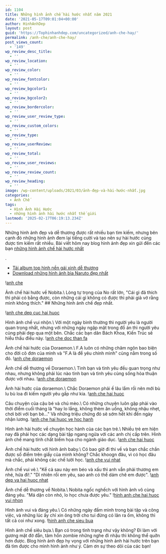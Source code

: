 ```yaml
---
id: 1104
title: Những hình ảnh chế hài hước nhất năm 2021
date: '2021-05-17T09:01:04+00:00'
author: HinhAnhDep
layout: post
guid: 'https://Tophinhanhdep.com/uncategorized/anh-che-hay/'
permalink: /anh-che/anh-che-hay/
post_views_count:
  - '149'
wp_review_desc_title:
  - ''
wp_review_location:
  - ''
wp_review_color:
  - ''
wp_review_fontcolor:
  - ''
wp_review_bgcolor1:
  - ''
wp_review_bgcolor2:
  - ''
wp_review_bordercolor:
  - ''
wp_review_user_review_type:
  - ''
wp_review_custom_colors:
  - ''
wp_review_type:
  - ''
wp_review_userReview:
  - ''
wp_review_total:
  - ''
wp_review_user_reviews:
  - ''
wp_review_review_count:
  - ''
wp_review_heading:
  - ''
image: /wp-content/uploads/2021/03/ảnh-đẹp-và-hài-hước-nhất.jpg
categories:
  - Ảnh Chế
tags:
  - Hình Ảnh Hài Hước
  - những hình ảnh hài hước nhất thế giới
lastmod: '2025-02-17T06:19:13.234Z'
---
```

Những hình ảnh đẹp và dễ thương được rất nhiều bạn tìm kiếm, nhưng bên cạnh đó những hình ảnh đem lại tiếng cười và tạo nên sự hài hước củng được tìm kiếm rất nhiều. Bài viết hôm nay blog hình ảnh đẹp xin gửi đến các bạn [những hình ảnh chế hài hước nhất](https://tophinhanhdep.com/anh-che/anh-che-hay/)

.

- [Tải album top hình nền gái xinh dễ thương](https://tophinhanhdep.com/gai-xinh/hinh-nen-girl-xinh/)
- [Download những hình ảnh bìa Naruto đẹp nhất](https://tophinhanhdep.com/anh-naruto/hinh-naruto-one-pieccelam-anh-bia-facebook/)

\![anh che](https://tophinhanhdep.com/wp-content/uploads/2021/03/anh-che.jpg)

 Ảnh chế hài hước về Nobita.\ Lòng tự trọng của No rất lớn, "Cái gì đã thích thì phải có bằng được, còn những cái gì không có được thì phải giả vờ rằng mình không thích." ## Những hình ảnh chế đẹp nhất.

\![anh che dep cuc hai huoc](https://tophinhanhdep.com/wp-content/uploads/2021/03/anh-che-dep-cuc-hai-huoc.jpg)

 Hình ảnh chế vui nhộn.\ Với một ngày bình thường thì người yêu là người quan trọng nhất, nhưng với những ngày ngập mặt trong đồ án thì người yêu củng phải dẹp qua một bên. Chắc các bạn dân Bách Khoa, Kiến Trúc sẽ hiểu thấu điều này. \![anh che doc than fa](https://tophinhanhdep.com/wp-content/uploads/2021/03/anh-che-doc-than-fa.jpg)

 Ảnh chế hài hước của Doraemon.\ F.A luôn có những châm ngôn bao biện cho đời cô đơn của mình và "F.A là để yêu chính mình" củng nằm trong số đó. \![anh che doraemon](https://tophinhanhdep.com/wp-content/uploads/2021/03/anh-che-doraemon.jpg)

 Ảnh chế dễ thương về Doraemon.\ Tình bạn và tình yêu đều quan trọng như nhau, nhưng không phải lúc nào tình bạn và tình yêu củng sống hòa thuận được với nhau. \![anh che doraemon](https://tophinhanhdep.com/wp-content/uploads/2021/03/anh-che-doraemon.jpg)

 Ảnh hài hước của doraemon.\ Chắc Doraemon phải ế lâu lắm rồi nên mới bù lu bù loa đi kiếm người yêu gấp như kia. \![anh che hai huoc](https://tophinhanhdep.com/wp-content/uploads/2021/03/anh-che-hai-huoc-1.jpg)

 Câu chuyện của cậu bé và chú mèo.\ Có những chuyện luôn gặp phải vào thời điểm cuối tháng là "hay lo lắng, không thèm ăn uống, không nhậu nhẹt, chơi bời với bạn bè..." Và những triệu chứng đó sẽ sớm hết khi đến ngày nhận lương. \![anh che hai huoc ve hoc hanh](https://tophinhanhdep.com/wp-content/uploads/2021/03/anh-che-hai-huoc-ve-hoc-hanh.jpg)

 Hình ảnh hài hước về chuyện học hành của các bạn trẻ.\ Nhiều trẻ em hiện nay đã phải học các dạng bài tập ngang ngửa với các anh chị cấp trên. Hình ảnh chế mang tính chất biếm họa cho ngành giáo dục. \![anh che hai huoc](https://tophinhanhdep.com/wp-content/uploads/2021/03/anh-che-hai-huoc-vui-1.jpg)

 Ảnh chế hài hước với hình ảnh baby.\ Có bao giờ đi thi về và bạn chắc chắn được số điểm trên giấy của mình không? Chắc khoogn đâu, vì có học đâu mà chắc, phải không các chế lười học. \![anh che vui nhat](https://tophinhanhdep.com/wp-content/uploads/2021/03/ảnh-chế-vui-nhat.jpg)

 Ảnh chế vui vẻ.\ "Kể cả sau này em béo và xấu thì anh vẫn phải thương em nhé, hứa đi!." "Dĩ nhiên rồi em yêu, sao anh có thể dám chê em được". \![anh dep va hai huoc nhat](https://tophinhanhdep.com/wp-content/uploads/2021/03/ảnh-đẹp-và-hài-hước-nhất.jpg)

 Ảnh chế dễ thương về Nobita.\ Nobita ngốc nghếch với hình ảnh vô cùng đáng yêu. "Má dặn còn nhỏ, lo học chưa được yêu." \![hinh anh che hai huoc vui nhon](https://tophinhanhdep.com/wp-content/uploads/2021/03/hinh-anh-che-hai-huoc-vui-nhon.jpg)

 Hình ảnh vui và đáng yêu.\ Có những ngày đầm mình trong bài tập và công việc, và những lúc ấy chỉ xin ông trời cho tui đừng có lăn ra ốm, không thì tất cả coi như xong. \![hinh anh che sieu bua](https://tophinhanhdep.com/wp-content/uploads/2021/03/hinh-anh-che-sieu-bua.jpg)

 Hình ảnh chế siêu bựa.\ Bạn có trong tình trạng như vậy không? Đi làm với gương mặt đờ đẫn, tâm hồn zombie những nghe đi nhậu thì không thể quỡn hơn được. Blog hình ảnh đẹp hy vọng với những hình ảnh hài hước trên bạn đã tìm được cho mình hình ảnh như ý. Cảm ơn sự theo dõi của các bạn!
